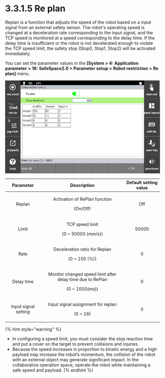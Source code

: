 ﻿# 3.3.1.5 Re plan

Replan is a function that adjusts the speed of the robot based on a input signal from an external safety sensor. The robot's operating speed is changed at a deceleration rate corresponding to the input signal, and the TCP speed is monitored at a speed corresponding to the delay time. If the delay time is insufficient or the robot is not decelerated enough to violate the TCP speed limit, the safety stop (Stop0, Stop1, Stop2) will be activated immediately.

You can set the parameter values in the **\[System > 4: Application parameter > 18: SafeSpace2.0 > Parameter setup > Robot restriction > Re plan]** menu.

![Window for setting raplan parameters](../../../_assets/replan.png)

|  **Parameter** |                       **Description**                       |  **Default setting value**  |
| :-------: | :------------------------------------------------: | :----------: |
| Replan |   <p>Activation of RePlan function</p><p>(On/Off)</p>  |  Off |
| Limit |   <p>TCP speed limit</p><p>(0 ~ 50000 (mm/s))</p>  | 50000 |
| Rate |   <p>Deceleration ratio for Replan</p><p>(0 ~ 100 (%))</p>  | 0 |
| Delay time |   <p>Monitor changed speed limit after delay time due to RePlan</p><p>(0 ~ 1000(ms))</p>  | 0 |
| Input signal setting |   <p> Input signal assignment for replan</p><p>(0 ~ 16)</p>  |  0 |

{% hint style="warning" %}
* In configuring a speed limit, you must consider the stop reaction time and put a cover on the target to prevent collisions and injuries.
* Because the speed increases in proportion to kinetic energy and a high payload may increase the robot’s momentum, the collision of the robot with an external object may generate significant impact. In the collaborative operation space, operate the robot while maintaining a safe speed and payload.
{% endhint %}
